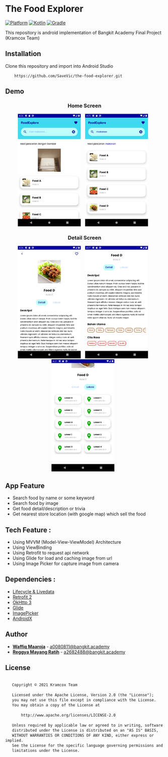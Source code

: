 # The Food Explorer    
 [![Platform](https://img.shields.io/badge/platform-Android-green.svg)](http://developer.android.com/index.html) [![Kotlin](https://img.shields.io/badge/kotlin-1.5.0-blue.svg)](http://kotlinlang.org) [![Gradle](https://img.shields.io/badge/gradle-4.2.1-%2366DCB8.svg)](https://developer.android.com/studio/releases/gradle-plugin)    
    
This repository is android implementation of Bangkit Academy Final Project (Kramcox Team)
    
## Installation 
Clone this repository and import into Android Studio    
```
    https://github.com/SaveVic/the-food-explorer.git
```    

## Demo    
<h3 align="center"> Home Screen </h3>
<p align="center">
    <img src="assets/home-search-image.png"
        alt="Home Search Image"    
        style="margin-right: 10px;"    
        width="200" />
    <img src="assets/home-search-text.png"
        alt="Home Search Text"    
        style="margin-right: 10px;"    
        width="200" />
</p>

<h3 align="center"> Detail Screen </h3>
<p align="center">
    <img src="assets/detail-info-1.png"
        alt="Detail Screen 1"    
        style="margin-right: 10px;"    
        width="200" />
    <img src="assets/detail-info-2.png"
        alt="Detail Screen 2"    
        style="margin-right: 10px;"    
        width="200" />
    <img src="assets/detail-location.png"
        alt="Detail Location"    
        style="margin-right: 10px;"    
        width="200" />
</p>

## App Feature
- Search food by name or some keyword
- Search food by image
- Get food detail/description or trivia
- Get nearest store location (with google map) which sell the food

## Tech Feature :
- Using MVVM (Model-View-ViewModel) Architecture
- Using ViewBinding
- Using Retrofit to request api network
- Using Glide for load and caching image from url
- Using Image Picker for capture image from camera

## Dependencies :
- [Lifecycle & Livedata](https://developer.android.com/jetpack/androidx/releases/lifecycle)
- [Retrofit 2](https://square.github.io/retrofit/)
- [OkHttp 3](https://square.github.io/okhttp/)
- [Glide](https://github.com/bumptech/glide)
- [ImagePicker](https://github.com/Dhaval2404/ImagePicker)
- [AndroidX](https://mvnrepository.com/artifact/androidx)  

## Author
- [**Waffiq Maaroja**](https://www.linkedin.com/in/waffiq-maaroja) - a0080811@bangkit.academy
- [**Reggya Mayang Ratih**](https://www.linkedin.com/in/reggya-mayang-ratih-b001a8207) - a2682488@bangkit.academy

## License 
```

   Copyright © 2021 Kramcox Team

   Licensed under the Apache License, Version 2.0 (the "License");
   you may not use this file except in compliance with the License.
   You may obtain a copy of the License at

       http://www.apache.org/licenses/LICENSE-2.0

   Unless required by applicable law or agreed to in writing, software
   distributed under the License is distributed on an "AS IS" BASIS,
   WITHOUT WARRANTIES OR CONDITIONS OF ANY KIND, either express or implied.
   See the License for the specific language governing permissions and
   limitations under the License.

``` 